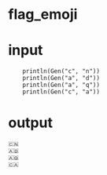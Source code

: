 # flag_emoji

# input
```
	println(Gen("c", "n"))
	println(Gen("a", "d"))
	println(Gen("a", "q"))
	println(Gen("c", "a"))
```
# output
```
🇨🇳
🇦🇩
🇦🇶
🇨🇦
```
